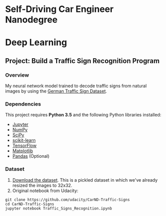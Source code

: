 # Self-Driving Car Engineer Nanodegree
# Deep Learning
## Project: Build a Traffic Sign Recognition Program

### Overview

My neural network model trained to decode traffic signs from natural images by using the [German Traffic Sign Dataset](http://benchmark.ini.rub.de/?section=gtsrb&subsection=dataset).

### Dependencies

This project requires **Python 3.5** and the following Python libraries installed:

- [Jupyter](http://jupyter.org/)
- [NumPy](http://www.numpy.org/)
- [SciPy](https://www.scipy.org/)
- [scikit-learn](http://scikit-learn.org/)
- [TensorFlow](http://tensorflow.org)
- [Matplotlib](http://matplotlib.org/)
- [Pandas](http://pandas.pydata.org/) (Optional)

### Dataset

1. [Download the dataset](https://d17h27t6h515a5.cloudfront.net/topher/2016/November/581faac4_traffic-signs-data/traffic-signs-data.zip). This is a pickled dataset in which we've already resized the images to 32x32.
2. Original notebook from Udacity:
```
git clone https://github.com/udacity/CarND-Traffic-Signs
cd CarND-Traffic-Signs
jupyter notebook Traffic_Signs_Recognition.ipynb
```
